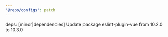 ```yaml
---
'@repo/configs': patch
---
```


deps: [minor|dependencies] Update package eslint-plugin-vue from 10.2.0 to 10.3.0

